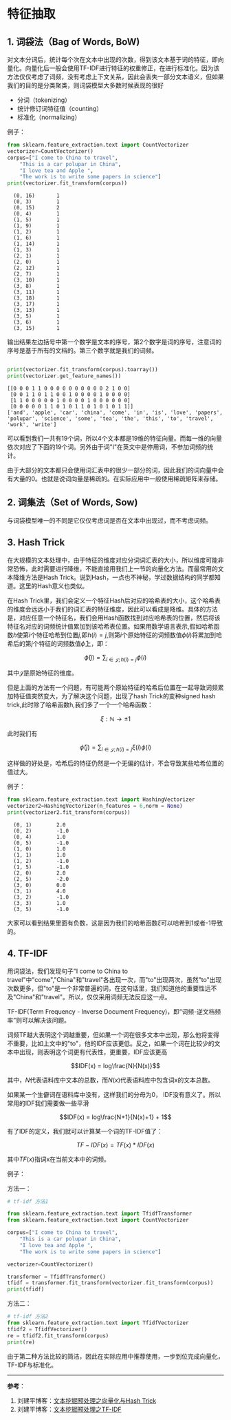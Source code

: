 # 特征抽取

## 1. 词袋法（Bag of Words, BoW)
对文本分词后，统计每个次在文本中出现的次数，得到该文本基于词的特征，即向量化。向量化后一般会使用TF-IDF进行特征的权重修正，在进行标准化。因为该方法仅仅考虑了词频，没有考虑上下文关系，因此会丢失一部分文本语义，但如果我们的目的是分类聚类，则词袋模型大多数时候表现的很好

* 分词（tokenizing）
* 统计修订词特征值（counting）
* 标准化（normalizing）

例子：

```python
from sklearn.feature_extraction.text import CountVectorizer  
vectorizer=CountVectorizer()
corpus=["I come to China to travel", 
    "This is a car polupar in China",          
    "I love tea and Apple ",   
    "The work is to write some papers in science"] 
print(vectorizer.fit_transform(corpus))
```
```
  (0, 16)       1
  (0, 3)        1
  (0, 15)       2
  (0, 4)        1
  (1, 5)        1
  (1, 9)        1
  (1, 2)        1
  (1, 6)        1
  (1, 14)       1
  (1, 3)        1
  (2, 1)        1
  (2, 0)        1
  (2, 12)       1
  (2, 7)        1
  (3, 10)       1
  (3, 8)        1
  (3, 11)       1
  (3, 18)       1
  (3, 17)       1
  (3, 13)       1
  (3, 5)        1
  (3, 6)        1
  (3, 15)       1
```

输出结果左边括号中第一个数字是文本的序号，第2个数字是词的序号，注意词的序号是基于所有的文档的。第三个数字就是我们的词频。

```python

print(vectorizer.fit_transform(corpus).toarray())
print(vectorizer.get_feature_names())
```

```
[[0 0 0 1 1 0 0 0 0 0 0 0 0 0 0 2 1 0 0]
 [0 0 1 1 0 1 1 0 0 1 0 0 0 0 1 0 0 0 0]
 [1 1 0 0 0 0 0 1 0 0 0 0 1 0 0 0 0 0 0]
 [0 0 0 0 0 1 1 0 1 0 1 1 0 1 0 1 0 1 1]]
['and', 'apple', 'car', 'china', 'come', 'in', 'is', 'love', 'papers', 'polupar', 'science', 'some', 'tea', 'the', 'this', 'to', 'travel', 'work', 'write']
```

可以看到我们一共有19个词，所以4个文本都是19维的特征向量。而每一维的向量依次对应了下面的19个词。另外由于词"I"在英文中是停用词，不参加词频的统计。

由于大部分的文本都只会使用词汇表中的很少一部分的词，因此我们的词向量中会有大量的0。也就是说词向量是稀疏的。在实际应用中一般使用稀疏矩阵来存储。

## 2. 词集法（Set of Words, Sow)  
与词袋模型唯一的不同是它仅仅考虑词是否在文本中出现过，而不考虑词频。

## 3. Hash Trick

在大规模的文本处理中，由于特征的维度对应分词词汇表的大小，所以维度可能非常恐怖，此时需要进行降维，不能直接用我们上一节的向量化方法。而最常用的文本降维方法是Hash Trick。说到Hash，一点也不神秘，学过数据结构的同学都知道。这里的Hash意义也类似。

在Hash Trick里，我们会定义一个特征Hash后对应的哈希表的大小，这个哈希表的维度会远远小于我们的词汇表的特征维度，因此可以看成是降维。具体的方法是，对应任意一个特征名，我们会用Hash函数找到对应哈希表的位置，然后将该特征名对应的词频统计值累加到该哈希表位置。如果用数学语言表示,假如哈希函数$h$使第$i$个特征哈希到位置$j$,即$h(i)=j$,则第$i$个原始特征的词频数值$\phi(i)$将累加到哈希后的第$j$个特征的词频数值$\bar{\phi}$上，即：

$$\bar{\phi}(j)=\sum_{i\in \mathcal {J};h(i)=j}\phi(i)$$

其中$\mathcal{J}$是原始特征的维度。

但是上面的方法有一个问题，有可能两个原始特征的哈希后位置在一起导致词频累加特征值突然变大，为了解决这个问题，出现了hash Trick的变种signed hash trick,此时除了哈希函数h,我们多了一个一个哈希函数：

$$\xi : \mathbb{N} \to {\pm 1}$$

此时我们有

$$\bar{\phi}(j) = \sum_{i\in \mathcal{J};h(i)=j}\xi(i)\phi(i)$$

这样做的好处是，哈希后的特征仍然是一个无偏的估计，不会导致某些哈希位置的值过大。

例子：
```python
from sklearn.feature_extraction.text import HashingVectorizer 
vectorizer2=HashingVectorizer(n_features = 6,norm = None)
print(vectorizer2.fit_transform(corpus))
```

```
  (0, 1)        2.0
  (0, 2)        -1.0
  (0, 4)        1.0
  (0, 5)        -1.0
  (1, 0)        1.0
  (1, 1)        1.0
  (1, 2)        -1.0
  (1, 5)        -1.0
  (2, 0)        2.0
  (2, 5)        -2.0
  (3, 0)        0.0
  (3, 1)        4.0
  (3, 2)        -1.0
  (3, 3)        1.0
  (3, 5)        -1.0
```

大家可以看到结果里面有负数，这是因为我们的哈希函数$\xi$可以哈希到1或者-1导致的。

## 4. TF-IDF
用词袋法，我们发现句子"I come to China to travel"中"come","China"和"travel"各出现一次，而"to"出现两次，虽然"to"出现次数更多，但"to"是一个非常普遍的词，在这句话里，我们知道他的重要性远不及"China"和"travel"。所以，仅仅采用词频无法反应这一点。

TF-IDF(Term Frequency -  Inverse Document Frequency)，即“词频-逆文档频率”则可以解决该问题。

词频TF越大表明这个词越重要，但如果一个词在很多文本中出现，那么他将变得不重要，比如上文中的"to"，他的IDF应该更低。反之，如果一个词在比较少的文本中出现，则表明这个词更有代表性，更重要，IDF应该更高

$$IDF(x) = log\frac{N}{N(x)}$$

其中，$N$代表语料库中文本的总数，而$N(x)$代表语料库中包含词x的文本总数。

如果某一个生僻词在语料库中没有，这样我们的分母为0， IDF没有意义了。所以常用的IDF我们需要做一些平滑

$$IDF(x) = log\frac{N+1}{N(x)+1} + 1$$

有了IDF的定义，我们就可以计算某一个词的TF-IDF值了：

$$TF-IDF(x) = TF(x) * IDF(x)$$

其中$TF(x)$指词x在当前文本中的词频。

例子：

方法一：

```python
# tf-idf 方法1

from sklearn.feature_extraction.text import TfidfTransformer  
from sklearn.feature_extraction.text import CountVectorizer  

corpus=["I come to China to travel", 
    "This is a car polupar in China",          
    "I love tea and Apple ",   
    "The work is to write some papers in science"] 

vectorizer=CountVectorizer()

transformer = TfidfTransformer()
tfidf = transformer.fit_transform(vectorizer.fit_transform(corpus))  
print(tfidf)
```

方法二：
```python
# tf-idf 方法2
from sklearn.feature_extraction.text import TfidfVectorizer
tfidf2 = TfidfVectorizer()
re = tfidf2.fit_transform(corpus)
print(re)

```

由于第二种方法比较的简洁，因此在实际应用中推荐使用，一步到位完成向量化，TF-IDF与标准化。

---
**参考**：  
1. 刘建平博客：[文本挖掘预处理之向量化与Hash Trick](http://www.cnblogs.com/pinard/p/6688348.html)
2. 刘建平博客：[文本挖掘预处理之TF-IDF](https://www.cnblogs.com/pinard/p/6693230.html)
